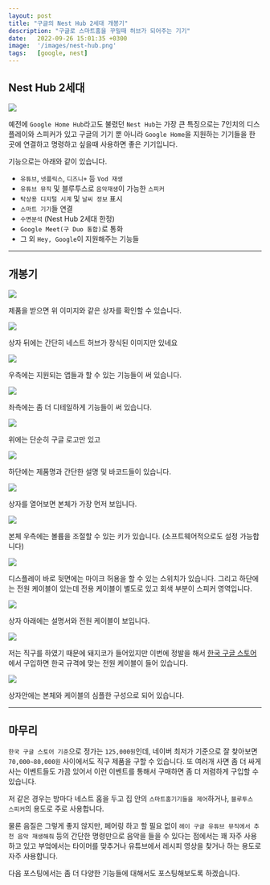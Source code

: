```yaml
---
layout: post
title: "구글의 Nest Hub 2세대 개봉기"
description: "구글로 스마트홈을 꾸밀때 허브가 되어주는 기기"
date:   2022-09-26 15:01:35 +0300
image:  '/images/nest-hub.png'
tags:   [google, nest]
---
```



## Nest Hub 2세대

![](https://lh3.googleusercontent.com/X22OoADh0dpO4mjTUF9A7JPUOtIM7v5U0rZX0PeMIoTD-6wcQzA9gmXzWw847tj1BhyVa12xL4eqIb87yX_mA7d9DXo9gP9wFgo=rw-e365-w2880)

예전에 `Google Home Hub`라고도 불렸던 `Nest Hub`는 가장 큰 특징으로는 7인치의 디스플레이와 스피커가 있고
구글의 기기 뿐 아니라 `Google Home`을 지원하는 기기들을 한곳에 연결하고 명령하고 싶을때 사용하면 좋은 기기입니다.

기능으로는 아래와 같이 있습니다.

- `유튜브`, `넷플릭스`, `디즈니+` 등 `Vod 재생`
- `유튜브 뮤직` 및 블루투스로 `음악재생`이 가능한 `스피커`
- `탁상용 디지털 시계` 및 `날씨 정보` 표시
- `스마트 기기`들 연결
- `수면분석` (Nest Hub 2세대 한정)
- `Google Meet(구 Duo 통합)`로 통화
- 그 외 `Hey, Google`이 지원해주는 기능들 

---

## 개봉기

![](https://miro.medium.com/max/4800/1*dYaQ42p3CEyGTDuPp66Otg.jpeg)

제품을 받으면 위 이미지와 같은 상자를 확인할 수 있습니다.

![](https://miro.medium.com/max/4800/1*y6mw9pS-P2RSPrt_KHS_Xg.jpeg)

상자 뒤에는 간단히 네스트 허브가 장식된 이미지만 있네요

![](https://miro.medium.com/max/4800/1*9ERubMJ-buPxXCQgNt2K0Q.jpeg)

우측에는 지원되는 앱들과 할 수 있는 기능들이 써 있습니다.

![](https://miro.medium.com/max/4800/1*NCby9E2EnsX_acYHMKZEKw.jpeg)

좌측에는 좀 더 디테일하게 기능들이 써 있습니다.

![](https://miro.medium.com/max/4800/1*xi2kmwldtYCoY5C4VXt21w.jpeg)

위에는 단순히 구글 로고만 있고

![](https://miro.medium.com/max/4800/1*P8Yty4ScE1lReypCZlQHaQ.jpeg)

하단에는 제품명과 간단한 설명 및 바코드들이 있습니다.

![](https://miro.medium.com/max/4800/1*BWOE4xSVDZw1aYVGco50cQ.png)

상자를 열어보면 본체가 가장 먼저 보입니다.

![](https://miro.medium.com/max/4800/1*S8e7ukSWqcq-vnNo2vI6lQ.png)

본체 우측에는 볼륨을 조절할 수 있는 키가 있습니다. (소프트웨어적으로도 설정 가능합니다)

![](https://miro.medium.com/max/4800/1*TsqRsmPeZkmIEQxftQOihA.png)

디스플레이 바로 뒷면에는 마이크 허용을 할 수 있는 스위치가 있습니다. 그리고 하단에는 전원 케이블이 있는데
전용 케이블이 별도로 있고 회색 부분이 스피커 영역입니다.

![](https://miro.medium.com/max/4800/1*S-qiJvcv2vbdWXvGcH7_rg.png)

상자 아래에는 설명서와 전원 케이블이 보입니다.

![](https://miro.medium.com/max/4800/1*2bml7AL_w-b3JcFJMJHrKA.png)

저는 직구를 하였기 때문에 돼지코가 들어있지만 이번에 정발을 해서 [한국 구글 스토어](https://store.google.com)에서
구입하면 한국 규격에 맞는 전원 케이블이 들어 있습니다.

![](https://miro.medium.com/max/4800/1*T0Zwwa0dLbudAxriNElldw.png)

상자안에는 본체와 케이블의 심플한 구성으로 되어 있습니다.

---

## 마무리

`한국 구글 스토어 기준`으로 정가는 `125,000원`인데, 네이버 최저가 기준으로 잘 찾아보면 `70,000~80,000원`
사이에서도 직구 제품을 구할 수 있습니다. 또 여러개 사면 좀 더 싸게 사는 이벤트들도 가끔 있어서 이런 이벤트를
통해서 구매하면 좀 더 저렴하게 구입할 수 있습니다.

저 같은 경우는 방마다 네스트 홈을 두고 집 안의 `스마트홈기기들을 제어`하거나, `블루투스 스피커`의 용도로 주로 사용합니다.

물론 음질은 그렇게 좋지 않지만, 페어링 하고 할 필요 없이 `헤이 구글 유튜브 뮤직에서 추천 음악 재생해줘` 등의 간단한 명령만으로
음악을 들을 수 있다는 점에서는 꽤 자주 사용하고 있고 부엌에서는 타이머를 맞추거나 유튜브에서 레시피 영상을 찾거나 하는 용도로 
자주 사용합니다.

다음 포스팅에서는 좀 더 다양한 기능들에 대해서도 포스팅해보도록 하겠습니다.


